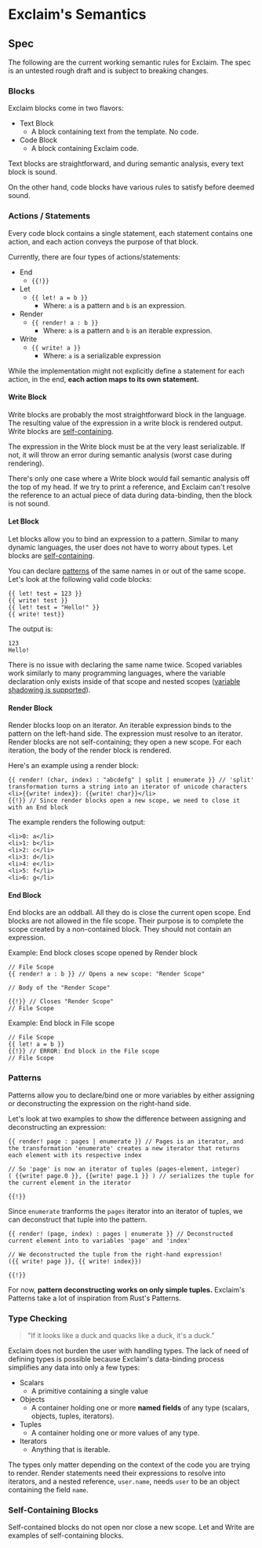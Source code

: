 # Exclaim's Semantics

## Spec

The following are the current working semantic rules for Exclaim. The spec is an untested rough draft and is subject to breaking changes.

### Blocks

Exclaim blocks come in two flavors:

- Text Block
  - A block containing text from the template. No code.
- Code Block
  - A block containing Exclaim code.

Text blocks are straightforward, and during semantic analysis, every text block is sound.

On the other hand, code blocks have various rules to satisfy before deemed sound.

### Actions / Statements

Every code block contains a single statement, each statement contains one action, and each action conveys the purpose of that block.

Currently, there are four types of actions/statements:

- End
  - ```{{!}}```
- Let
  - ```{{ let! a = b }}```
    - Where: ```a``` is a pattern and ```b``` is an expression.
- Render
  - ```{{ render! a : b }}```
    - Where: ```a``` is a pattern and ```b``` is an iterable expression.
- Write
  - ```{{ write! a }}```
    - Where: ```a``` is a serializable expression

While the implementation might not explicitly define a statement for each action, in the end, **each action maps to its own statement.**

#### Write Block

Write blocks are probably the most straightforward block in the language. The resulting value of the expression in a write block is rendered output. Write blocks are [self-containing](#self-containing-blocks). 

The expression in the Write block must be at the very least serializable. If not, it will throw an error during semantic analysis (worst case during rendering).

There's only one case where a Write block would fail semantic analysis off the top of my head. If we try to print a reference, and Exclaim can't resolve the reference to an actual piece of data during data-binding, then the block is not sound.

#### Let Block

Let blocks allow you to bind an expression to a pattern. Similar to many dynamic languages, the user does not have to worry about types. Let blocks are [self-containing](#self-containing-blocks).

You can declare [patterns](#patterns) of the same names in or out of the same scope. Let's look at the following valid code blocks:

```None
{{ let! test = 123 }}
{{ write! test }}
{{ let! test = "Hello!" }}
{{ write! test}}
```
The output is: 
```
123
Hello!
```

There is no issue with declaring the same name twice. Scoped variables work similarly to many programming languages, where the variable declaration only exists inside of that scope and nested scopes ([variable shadowing is supported](https://en.wikipedia.org/wiki/Variable_shadowing)).

#### Render Block

Render blocks loop on an iterator. 
An iterable expression binds to the pattern on the left-hand side. The expression must resolve to an iterator. Render blocks are not self-containing; they open a new scope. For each iteration, the body of the render block is rendered.

Here's an example using a render block:

```None
{{ render! (char, index) : "abcdefg" | split | enumerate }} // 'split' transformation turns a string into an iterator of unicode characters
<li>{{write! index}}: {{write! char}}</li>
{{!}} // Since render blocks open a new scope, we need to close it with an End block
```

The example renders the following output:

```None
<li>0: a</li>
<li>1: b</li>
<li>2: c</li>
<li>3: d</li>
<li>4: e</li>
<li>5: f</li>
<li>6: g</li>
```

#### End Block

End blocks are an oddball. All they do is close the current open scope. End blocks are not allowed in the file scope. Their purpose is to complete the scope created by a non-contained block. They should not contain an expression.

Example: End block closes scope opened by Render block
```
// File Scope
{{ render! a : b }} // Opens a new scope: "Render Scope"

// Body of the "Render Scope"

{{!}} // Closes "Render Scope"
// File Scope 
```

Example: End block in File scope
```
// File Scope
{{ let! a = b }}
{{!}} // ERROR: End block in the File scope 
// File Scope
```

### Patterns

Patterns allow you to declare/bind one or more variables by either assigning or deconstructing the expression on the right-hand side.

Let's look at two examples to show the difference between assigning and deconstructing an expression:

```None
{{ render! page : pages | enumerate }} // Pages is an iterator, and the transformation 'enumerate' creates a new iterator that returns each element with its respective index

// So 'page' is now an iterator of tuples (pages-element, integer)
( {{write! page.0 }}, {{write! page.1 }} ) // serializes the tuple for the current element in the iterator 

{{!}}
```

Since ```enumerate``` tranforms the ```pages``` iterator into an iterator of tuples, we can deconstruct that tuple into the pattern.
```None
{{ render! (page, index) : pages | enumerate }} // Deconstructed current element into to variables 'page' and 'index'

// We deconstructed the tuple from the right-hand expression! 
({{ write! page }}, {{ write! index}})

{{!}}
```

For now, **pattern deconstructing works on only simple tuples.**
Exclaim's Patterns take a lot of inspiration from Rust's Patterns.

### Type Checking

> "If it looks like a duck and quacks like a duck, it's a duck."

Exclaim does not burden the user with handling types. The lack of need of defining types is possible because Exclaim's data-binding process simplifies any data into only a few types:

- Scalars
  - A primitive containing a single value
- Objects
  - A container holding one or more **named fields** of any type (scalars, objects, tuples, iterators).
- Tuples
  - A container holding one or more values of any type.
- Iterators
  - Anything that is iterable. 

The types only matter depending on the context of the code you are trying to render. Render statements need their expressions to resolve into iterators, and a nested reference, ```user.name```, needs ```user``` to be an object containing the field ```name```.

### Self-Containing Blocks

Self-contained blocks do not open nor close a new scope. Let and Write are examples of self-containing blocks.
